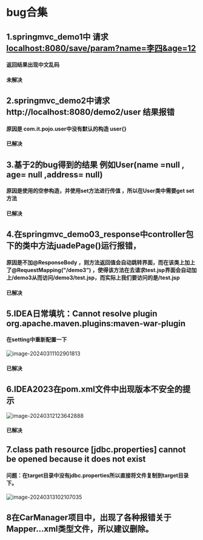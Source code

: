 # bug合集



## 1.springmvc_demo1中 请求[localhost:8080/save/param?name=李四&age=12](http://localhost:8080/save/param?name=李四&age=12)

#### 返回结果出现中文乱码

#### 未解决



## 2.springmvc_demo2中请求http://localhost:8080/demo2/user 结果报错

#### 原因是 com.it.pojo.user中没有默认的构造 user{}

#### 已解决



## 3.基于2的bug得到的结果 例如User(name =null , age= null ,address= null)

#### 原因是使用的空参构造，并使用set方法进行传值 ，所以在User类中需要get set方法

#### 已解决



## 4.在springmvc_demo03_response中controller包下的类中方法juadePage()运行报错，

#### 原因是不加@ResponseBody ，则方法返回值会自动跳转界面，而在该类上加上了@RequestMapping("/demo3") ，使得该方法在去请求test.jsp界面会自动加上/demo3从而访问/demo3/test.jsp，而实际上我们要访问的是/test.jsp

#### 已解决 





## 5.IDEA日常填坑：Cannot resolve plugin org.apache.maven.plugins:maven-war-plugin

#### 在setting中重新配置一下

![image-20240311102901813](D:\Ideaprojects\Java_graduate\bug\image\image-20240311102901813.png)

#### 已解决 





## 6.IDEA2023在pom.xml文件中出现版本不安全的提示

![image-20240312123642888](D:\Ideaprojects\Java_graduate\bug\image\image-20240312123642888.png)

#### 已解决 





## 7.class path resource [jdbc.properties] cannot be opened because it does not exist

#### 问题：在target目录中没有jdbc.properties所以直接将文件复制到target目录下。

![image-20240313102107035](D:\Ideaprojects\Java_graduate\bug\image\image-20240313102107035.png)



## 8在CarManager项目中，出现了各种报错关于Mapper...xml类型文件，所以建议删除。

